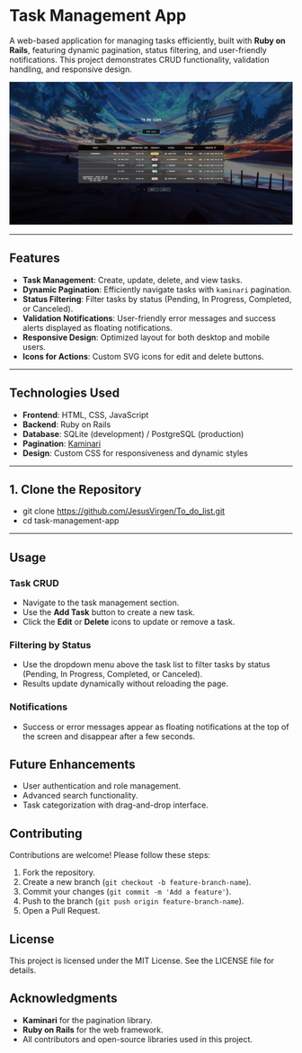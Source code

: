 # **Task Management App**

A web-based application for managing tasks efficiently, built with **Ruby on Rails**, featuring dynamic pagination, status filtering, and user-friendly notifications. This project demonstrates CRUD functionality, validation handling, and responsive design.

![Task List Screenshot](images/screenshot.png)

---

## **Features**

- **Task Management**: Create, update, delete, and view tasks.
- **Dynamic Pagination**: Efficiently navigate tasks with `kaminari` pagination.
- **Status Filtering**: Filter tasks by status (Pending, In Progress, Completed, or Canceled).
- **Validation Notifications**: User-friendly error messages and success alerts displayed as floating notifications.
- **Responsive Design**: Optimized layout for both desktop and mobile users.
- **Icons for Actions**: Custom SVG icons for edit and delete buttons.

---

## **Technologies Used**

- **Frontend**: HTML, CSS, JavaScript
- **Backend**: Ruby on Rails
- **Database**: SQLite (development) / PostgreSQL (production)
- **Pagination**: [Kaminari](https://github.com/kaminari/kaminari)
- **Design**: Custom CSS for responsiveness and dynamic styles

---

## **1. Clone the Repository**

- git clone https://github.com/JesusVirgen/To_do_list.git
- cd task-management-app

---

## **Usage**

### **Task CRUD**

- Navigate to the task management section.
- Use the **Add Task** button to create a new task.
- Click the **Edit** or **Delete** icons to update or remove a task.

### **Filtering by Status**

- Use the dropdown menu above the task list to filter tasks by status (Pending, In Progress, Completed, or Canceled).
- Results update dynamically without reloading the page.

### **Notifications**

- Success or error messages appear as floating notifications at the top of the screen and disappear after a few seconds.

## **Future Enhancements**

- User authentication and role management.
- Advanced search functionality.
- Task categorization with drag-and-drop interface.

## **Contributing**

Contributions are welcome! Please follow these steps:

1. Fork the repository.
2. Create a new branch (`git checkout -b feature-branch-name`).
3. Commit your changes (`git commit -m 'Add a feature'`).
4. Push to the branch (`git push origin feature-branch-name`).
5. Open a Pull Request.

## **License**

This project is licensed under the MIT License. See the LICENSE file for details.

## **Acknowledgments**

- **Kaminari** for the pagination library.
- **Ruby on Rails** for the web framework.
- All contributors and open-source libraries used in this project.

